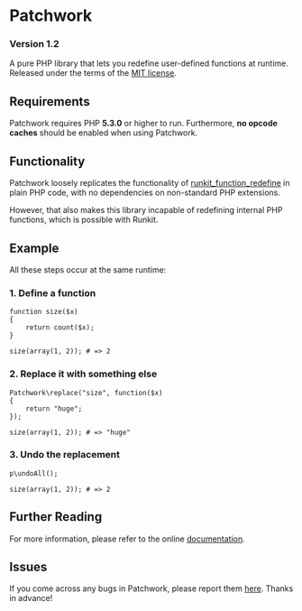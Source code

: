 # Patchwork

### Version 1.2

A pure PHP library that lets you redefine user-defined functions at runtime. Released under the terms of the [MIT license](http://www.opensource.org/licenses/mit-license.php).

## Requirements

Patchwork requires PHP **5.3.0** or higher to run. Furthermore, **no opcode caches** should be enabled when using Patchwork.

## Functionality

Patchwork loosely replicates the functionality of [runkit_function_redefine](http://php.net/manual/en/function.runkit-function-redefine.php) in plain PHP code, with no dependencies on non-standard PHP extensions.

However, that also makes this library incapable of redefining internal PHP functions, which is possible with Runkit.

## Example

All these steps occur at the same runtime:

### 1. Define a function

    function size($x)
    {
        return count($x);
    }
    
    size(array(1, 2)); # => 2

### 2. Replace it with something else
    
    Patchwork\replace("size", function($x)
    {
        return "huge";
    });
    
    size(array(1, 2)); # => "huge"

### 3. Undo the replacement
        
    p\undoAll();
    
    size(array(1, 2)); # => 2

## Further Reading

For more information, please refer to the online [documentation](http://antecedent.github.com/patchwork/docs).

## Issues

If you come across any bugs in Patchwork, please report them [here](https://github.com/antecedent/patchwork/issues). Thanks in advance!
